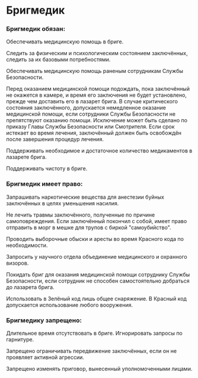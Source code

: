 # Бригмедик

### Бригмедик обязан:

Обеспечивать медицинскую помощь в бриге.

Следить за физическим и психологическим состоянием заключённых, следить за их базовыми потребностями.

Обеспечивать медицинскую помощь раненым сотрудникам Службы Безопасности.

Перед оказанием медицинской помощи подождать, пока заключённый не окажется в камере, и время его заключения не будет установлено, прежде чем доставить его в лазарет брига. В случае критического состояния заключённого, допускается немедленное оказание медицинской помощи, если сотрудники Службы Безопасности не препятствуют оказанию помощи. Исключение может быть сделано по приказу Главы Службы Безопасности или Смотрителя. Если срок истекает во время лечения, заключённый должен быть освобождён после завершения процедур лечения.

Поддерживать необходимое и достаточное количество медикаментов в лазарете брига.

Поддерживать чистоту в бриге.


### Бригмедик имеет право:

Запрашивать наркотические вещества для анестезии буйных заключённых в целях уменьшения насилия.

Не лечить травмы заключённого, полученные по причине самоповреждения. Если заключённый покончил с собой, имеет право отправить в морг в мешке для трупов с биркой "самоубийство".

Проводить выборочные обыски и аресты во время Красного кода по необходимости.

Запросить у научного отдела объединение медицинского и охранного визоров.

Покидать бриг для оказания медицинской помощи сотруднику Службы Безопасности, если сотрудник не способен самостоятельно добраться до лазарета брига.

Использовать в Зелёный код лишь общее снаряжение. В Красный код допускается использование любого вооружения.


### Бригмедику запрещено:

Длительное время отсутствовать в бриге. Игнорировать запросы по гарнитуре.

Запрещено ограничивать передвижение заключённых, если он не проявляет активной агрессии.

Запрещено изменять приговор, вынесенный уполномоченными лицами. 


